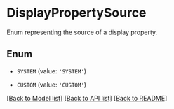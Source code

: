 # DisplayPropertySource

Enum representing the source of a display property.

## Enum

* `SYSTEM` (value: `'SYSTEM'`)

* `CUSTOM` (value: `'CUSTOM'`)

[[Back to Model list]](../README.md#documentation-for-models) [[Back to API list]](../README.md#documentation-for-api-endpoints) [[Back to README]](../README.md)


